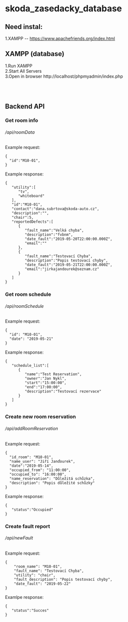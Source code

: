# skoda_zasedacky_database

## Need instal:  
1.XAMPP -- https://www.apachefriends.org/index.html  

## XAMPP (database)  
1.Run XAMPP  
2.Start All Servers  
3.Open in browser http://localhost/phpmyadmin/index.php 

<br><br>
## Backend API

### Get room info
###### /api/roomData
Example request:
```
{
  "id":"M10-01",
}
```
Example response:
```
{
   "utility":[
      "tv",
      "whiteboard"
   ],
   "id":"M10-01",
   "contact":"dana.subrtova@skoda-auto.cz",
   "description":"",
   "chair":5,
   "reportedDefects":[
      {
         "fault_name":"Velká chyba",
         "description":"fvbnm",
         "date_fault":"2019-05-20T22:00:00.000Z",
         "email":""
      },
      {
         "fault_name":"Testovací Chyba",
         "description":"Popis testovací chyby",
         "date_fault":"2019-05-21T22:00:00.000Z",
         "email":"jirkajandourek@seznam.cz"
      }
   ]
}
```

### Get room schedule
###### /api/roomSchedule
Example request:
```
{
  "id": "M10-01",
  "date": "2019-05-21"
}
```
Example response:
```
{
   "schedule_list":[
      {
         "name":"Test Reservation",
         "owner":"Jan Nykl",
         "start":"15:00:00",
         "end":"17:00:00",
         "description":"Testovací rezervace"
      }
   ]
}
```

### Create new room reservation
###### /api/addRoomReservation
Example request:
```
{
  "id_room": "M10-01",
  "name_user": "Jiří Janďourek",
  "date":"2019-05-14",
  "occupied_from": "11:00:00",
  "occupied_to": "16:00:00",
  "name_reservation": "Důležitá schůzka",
  "description": "Popis důležité schůzky"
}
```
Example response:
```
{  
   "status":"Occupied"
}
```

### Create fault report
###### /api/newFault
Example request:
```
{
	"room_name": "M10-01",
  	"fault_name": "Testovací Chyba",
  	"utility": "chair",
  	"fault_description": "Popis testovací chyby",
  	"date_fault": "2019-05-22"
}
```
Examlpe response:
```
{
   "status":"Succes"
}
```
